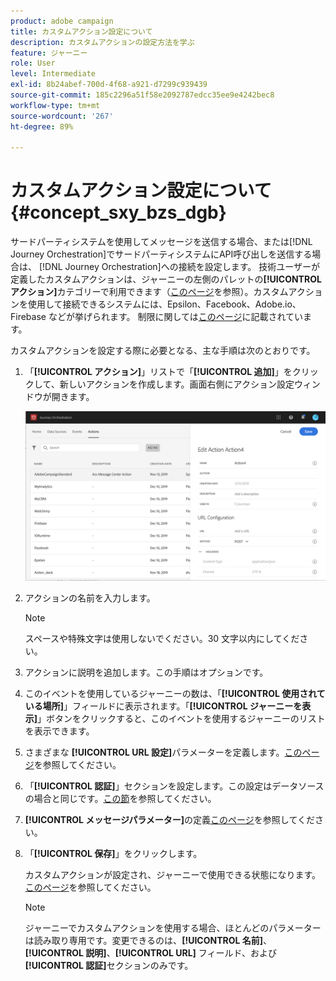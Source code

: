 ```yaml
---
product: adobe campaign
title: カスタムアクション設定について
description: カスタムアクションの設定方法を学ぶ
feature: ジャーニー
role: User
level: Intermediate
exl-id: 8b24abef-700d-4f68-a921-d7299c939439
source-git-commit: 185c2296a51f58e2092787edcc35ee9e4242bec8
workflow-type: tm+mt
source-wordcount: '267'
ht-degree: 89%

---
```


# カスタムアクション設定について {#concept_sxy_bzs_dgb}

サードパーティシステムを使用してメッセージを送信する場合、または[!DNL Journey Orchestration]でサードパーティシステムにAPI呼び出しを送信する場合は、 [!DNL Journey Orchestration]への接続を設定します。 技術ユーザーが定義したカスタムアクションは、ジャーニーの左側のパレットの&#x200B;**[!UICONTROL アクション]**&#x200B;カテゴリーで利用できます（[このページ](../building-journeys/about-action-activities.md)を参照）。カスタムアクションを使用して接続できるシステムには、Epsilon、Facebook、Adobe.io、Firebase などが挙げられます。
制限に関しては[このページ](../about/limitations.md)に記載されています。

カスタムアクションを設定する際に必要となる、主な手順は次のとおりです。

1. 「**[!UICONTROL アクション]**」リストで「**[!UICONTROL 追加]**」をクリックして、新しいアクションを作成します。画面右側にアクション設定ウィンドウが開きます。

   ![](../assets/custom2.png)

1. アクションの名前を入力します。

   >[!NOTE]
   >
   >スペースや特殊文字は使用しないでください。30 文字以内にしてください。

1. アクションに説明を追加します。この手順はオプションです。
1. このイベントを使用しているジャーニーの数は、「**[!UICONTROL 使用されている場所]**」フィールドに表示されます。「**[!UICONTROL ジャーニーを表示]**」ボタンをクリックすると、このイベントを使用するジャーニーのリストを表示できます。
1. さまざまな **[!UICONTROL URL 設定]**&#x200B;パラメーターを定義します。[このページ](../action/url-configuration.md)を参照してください。
1. 「**[!UICONTROL 認証]**」セクションを設定します。この設定はデータソースの場合と同じです。[この節](../datasource/external-data-sources.md#section_wjp_nl5_nhb)を参照してください。
1. **[!UICONTROL メッセージパラメーター]**&#x200B;の定義[このページ](../action/defining-the-message-parameters.md)を参照してください。
1. 「**[!UICONTROL 保存]**」をクリックします。

   カスタムアクションが設定され、ジャーニーで使用できる状態になります。[このページ](../building-journeys/about-action-activities.md)を参照してください。

   >[!NOTE]
   >
   >ジャーニーでカスタムアクションを使用する場合、ほとんどのパラメーターは読み取り専用です。変更できるのは、**[!UICONTROL 名前]**、**[!UICONTROL 説明]**、**[!UICONTROL URL]** フィールド、および&#x200B;**[!UICONTROL 認証]**&#x200B;セクションのみです。
